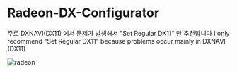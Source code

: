 # Radeon-DX-Configurator





주로 DXNAVI(DX11) 에서 문제가 발생해서 "Set Regular DX11" 만 추천합니다
I only recommend "Set Regular DX11" because problems occur mainly in DXNAVI (DX11)


![radeon](https://user-images.githubusercontent.com/66576971/216783646-0f266141-059c-4481-b5f3-c5485795755a.png)

